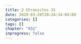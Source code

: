 ```yaml
---
title: 2 Chronicles 31
date: 2020-03-28T20:24:14-04:00
categories: []
tags: []
chapter: "031"
inprogress: false
---
```


